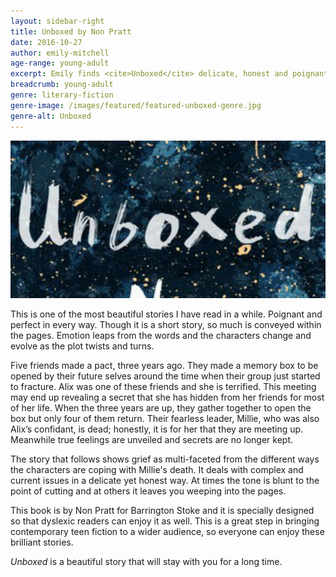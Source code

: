 ```yaml
---
layout: sidebar-right
title: Unboxed by Non Pratt
date: 2016-10-27
author: emily-mitchell
age-range: young-adult
excerpt: Emily finds <cite>Unboxed</cite> delicate, honest and poignant.
breadcrumb: young-adult
genre: literary-fiction
genre-image: /images/featured/featured-unboxed-genre.jpg
genre-alt: Unboxed
---
```


![Unboxed](/images/featured/featured-unboxed.jpg)

This is one of the most beautiful stories I have read in a while. Poignant and perfect in every way. Though it is a short story, so much is conveyed within the pages. Emotion leaps from the words and the characters change and evolve as the plot twists and turns.

Five friends made a pact, three years ago. They made a memory box to be opened by their future selves around the time when their group just started to fracture. Alix was one of these friends and she is terrified. This meeting may end up revealing a secret that she has hidden from her friends for most of her life. When the three years are up, they gather together to open the box but only four of them return. Their fearless leader, Millie, who was also Alix’s confidant, is dead; honestly, it is for her that they are meeting up. Meanwhile true feelings are unveiled and secrets are no longer kept.

The story that follows shows grief as multi-faceted from the different ways the characters are coping with Millie's death. It deals with complex and current issues in a delicate yet honest way. At times the tone is blunt to the point of cutting and at others it leaves you weeping into the pages.

This book is by Non Pratt for Barrington Stoke and it is specially designed so that dyslexic readers can enjoy it as well. This is a great step in bringing contemporary teen fiction to a wider audience, so everyone can enjoy these brilliant stories.

<cite>Unboxed</cite> is a beautiful story that will stay with you for a long time.
